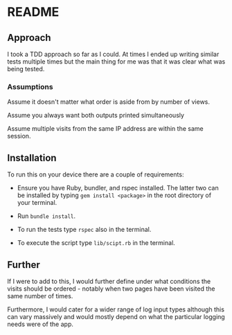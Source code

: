 # README

## Approach

I took a TDD approach so far as I could. At times I ended up writing similar tests multiple times but the main thing for me was that it was clear what was being tested.

### Assumptions

Assume it doesn't matter what order is aside from by number of views.

Assume you always want both outputs printed simultaneously

Assume multiple visits from the same IP address are within the same session.

## Installation

To run this on your device there are a couple of requirements:

* Ensure you have Ruby, bundler, and rspec installed. The latter two can be installed by typing `gem install <package>` in the root directory of your terminal.

* Run `bundle install`.
  
* To run the tests type `rspec` also in the terminal.
  
* To execute the script type `lib/scipt.rb` in the terminal.

## Further

If I were to add to this, I would further define under what conditions the visits should be ordered - notably when two pages have been visited the same number of times.

Furthermore, I would cater for a wider range of log input types although this can vary massively and would mostly depend on what the particular logging needs were of the app.